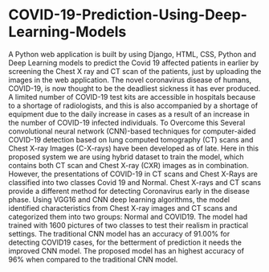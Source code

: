 # COVID-19-Prediction-Using-Deep-Learning-Models
A Python web application is built by using Django, HTML, CSS, Python and Deep Learning models to predict the Covid 19 affected patients in earlier by screening the Chest X ray and CT scan of the patients, just by uploading the images in the web application.
The novel coronavirus disease of humans, COVID-19, is now thought to be the deadliest sickness it has ever produced. A limited number of COVID-19 test kits are accessible in hospitals because to a shortage of radiologists, and this is also accompanied by a shortage of equipment due to the daily increase in cases as a result of an increase in the number of     COVID-19 infected individuals. To Overcome this Several convolutional neural network (CNN)-based techniques for computer-aided COVID-19 detection based on lung computed tomography (CT) scans and Chest X-ray Images (C-X-rays) have been developed as of late. Here in this proposed system we are using hybrid dataset to train the model, which contains both CT scan and Chest X-ray (CXR) images as in combination. However, the presentations of COVID-19 in CT scans and Chest X-Rays are classified into two classes Covid 19 and Normal. Chest X-rays and CT scans provide a different method for detecting Coronavirus early in the disease phase. Using VGG16 and CNN deep learning algorithms, the model identified characteristics from Chest X-ray images and CT scans and categorized them into two groups: Normal and COVID19. The model had trained with 1600 pictures of two classes to test their realism in practical settings. The traditional CNN model has an accuracy of 91.00% for detecting COVID19 cases, for the betterment of prediction it needs the improved CNN model. The proposed model has an highest accuracy of 96% when compared to the traditional CNN model.

